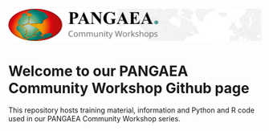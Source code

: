 ![PANGAEA Logo](banner.png)

# Welcome to our PANGAEA Community Workshop Github page

This repository hosts training material, information and Python and R code used in our PANGAEA Community Workshop series.
